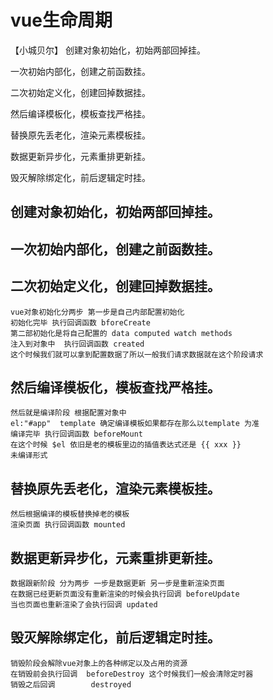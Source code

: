 # vue生命周期
【小城贝尔】
创建对象初始化，初始两部回掉挂。

一次初始内部化，创建之前函数挂。

二次初始定义化，创建回掉数据挂。

然后编译模板化，模板查找严格挂。

替换原先丢老化，渲染元素模板挂。

数据更新异步化，元素重排更新挂。

毁灭解除绑定化，前后逻辑定时挂。

## 创建对象初始化，初始两部回掉挂。
## 一次初始内部化，创建之前函数挂。
## 二次初始定义化，创建回掉数据挂。
    vue对象初始化分两步 第一步是自己内部配置初始化
    初始化完毕 执行回调函数 bforeCreate
    第二部初始化是将自己配置的 data computed watch methods
    注入到对象中  执行回调函数 created
    这个时候我们就可以拿到配置数据了所以一般我们请求数据就在这个阶段请求
## 然后编译模板化，模板查找严格挂。
    然后就是编译阶段 根据配置对象中 
    el:"#app"  template 确定编译模板如果都存在那么以template 为准
    编译完毕 执行回调函数 beforeMount
    在这个时候 $el 依旧是老的模板里边的插值表达式还是 {{ xxx }}
    未编译形式
## 替换原先丢老化，渲染元素模板挂。
    然后根据编译的模板替换掉老的模板
    渲染页面 执行回调函数 mounted
## 数据更新异步化，元素重排更新挂。
    数据跟新阶段 分为两步 一步是数据更新 另一步是重新渲染页面
    在数据已经更新页面没有重新渲染的时候会执行回调 beforeUpdate
    当也页面也重新渲染了会执行回调 updated
## 毁灭解除绑定化，前后逻辑定时挂。
    销毁阶段会解除vue对象上的各种绑定以及占用的资源
    在销毁前会执行回调  beforeDestroy 这个时候我们一般会清除定时器
    销毁之后回调        destroyed